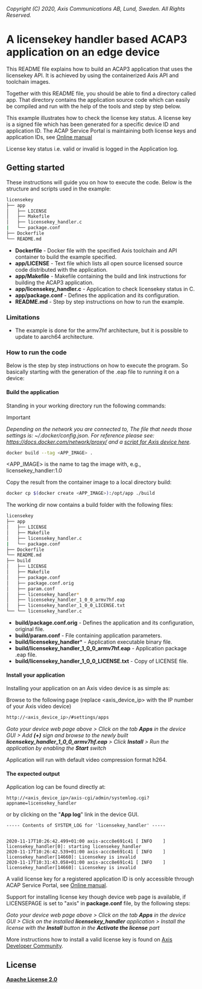  *Copyright (C) 2020, Axis Communications AB, Lund, Sweden. All Rights Reserved.*

# A licensekey handler based ACAP3 application on an edge device
This README file explains how to build an ACAP3 application that uses the licensekey API. It is achieved by using the containerized Axis API and toolchain images.

Together with this README file, you should be able to find a directory called app. That directory contains the application source code which can easily be compiled and run with the help of the tools and step by step below.

This example illustrates how to check the license key status. A license key is a signed file which has been generated for a specific device ID and application ID. The ACAP Service Portal is maintaining both license keys and application IDs, see [Online manual](https://www.axis.com/products/online-manual/s00004#t10154653)

License key status i.e. valid or invalid is logged in the Application log.

## Getting started
These instructions will guide you on how to execute the code. Below is the structure and scripts used in the example:

```bash
licensekey
├── app
│   ├── LICENSE
│   ├── Makefile
│   ├── licensekey_handler.c
|   └── package.conf
├── Dockerfile
└── README.md
```

* **Dockerfile** - Docker file with the specified Axis toolchain and API container to build the example specified.
* **app/LICENSE** - Text file which lists all open source licensed source code distributed with the application.
* **app/Makefile** - Makefile containing the build and link instructions for building the ACAP3 application.
* **app/licensekey_handler.c** - Application to check licensekey status in C.
* **app/package.conf** - Defines the application and its configuration.
* **README.md** - Step by step instructions on how to run the example.

### Limitations
* The example is done for the armv7hf architecture, but it is possible to update to aarch64 architecture.

### How to run the code
Below is the step by step instructions on how to execute the program. So basically starting with the generation of the .eap file to running it on a device:

#### Build the application
Standing in your working directory run the following commands:

> [!IMPORTANT]
> *Depending on the network you are connected to,
The file that needs those settings is: *~/.docker/config.json.*
For reference please see: https://docs.docker.com/network/proxy/ and a
[script for Axis device here](../FAQs.md#HowcanIset-upnetworkproxysettingsontheAxisdevice?).*

```bash
docker build --tag <APP_IMAGE> .
```

<APP_IMAGE> is the name to tag the image with, e.g., licensekey_handler:1.0

Copy the result from the container image to a local directory build:

```bash
docker cp $(docker create <APP_IMAGE>):/opt/app ./build
```

The working dir now contains a build folder with the following files:

```bash
licensekey
├── app
│   ├── LICENSE
│   ├── Makefile
│   ├── licensekey_handler.c
|   └── package.conf
├── Dockerfile
└── README.md
├── build
│   ├── LICENSE
│   ├── Makefile
│   ├── package.conf
│   ├── package.conf.orig
│   ├── param.conf
│   ├── licensekey_handler*
│   ├── licensekey_handler_1_0_0_armv7hf.eap
│   ├── licensekey_handler_1_0_0_LICENSE.txt
└── └── licensekey_handler.c
```

* **build/package.conf.orig** - Defines the application and its configuration, original file.
* **build/param.conf** - File containing application parameters.
* **build/licensekey_handler*** - Application executable binary file.
* **build/licensekey_handler_1_0_0_armv7hf.eap** - Application package .eap file.
* **build/licensekey_handler_1_0_0_LICENSE.txt** - Copy of LICENSE file.

#### Install your application
Installing your application on an Axis video device is as simple as:

Browse to the following page (replace <axis_device_ip> with the IP number of your Axis video device)

```bash
http://<axis_device_ip>/#settings/apps
```

*Goto your device web page above > Click on the tab **Apps** in the device GUI > Add **(+)** sign and browse to
the newly built **licensekey_handler_1_0_0_armv7hf.eap** > Click **Install** > Run the application by enabling the **Start** switch*

Application will run with default video compression format h264.

#### The expected output
Application log can be found directly at:

```
http://<axis_device_ip>/axis-cgi/admin/systemlog.cgi?appname=licensekey_handler
```

or by clicking on the "**App log**" link in the device GUI.

```
----- Contents of SYSTEM_LOG for 'licensekey_handler' -----


2020-11-17T10:26:42.499+01:00 axis-accc8e691c41 [ INFO    ] licensekey_handler[0]: starting licensekey_handler
2020-11-17T10:26:42.539+01:00 axis-accc8e691c41 [ INFO    ] licensekey_handler[14660]: Licensekey is invalid
2020-11-17T10:31:43.058+01:00 axis-accc8e691c41 [ INFO    ] licensekey_handler[14660]: Licensekey is invalid
```

A valid license key for a registered application ID is only accessible through ACAP Service Portal, see [Online manual](https://www.axis.com/products/online-manual/s00004#t10154653).

Support for installing license key though device web page is available, if LICENSEPAGE is set to "axis" in **package.conf** file, by the following steps:

*Goto your device web page above > Click on the tab **Apps** in the device GUI > Click on the installed **licensekey_handler** application > Install the license with the **Install** button in the **Activate the license** part*

More instructions how to install a valid license key is found on [Axis Developer Community](https://www.axis.com/products/online-manual/s00004#t10160863).

## License
**[Apache License 2.0](../LICENSE)**
